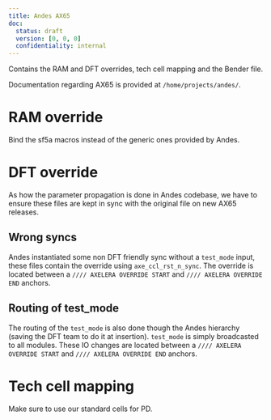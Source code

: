 ```yaml
---
title: Andes AX65
doc:
  status: draft
  version: [0, 0, 0]
  confidentiality: internal
---
```


Contains the RAM and DFT overrides, tech cell mapping and the Bender file.

Documentation regarding AX65 is provided at `/home/projects/andes/`.

# RAM override

Bind the sf5a macros instead of the generic ones provided by Andes.

# DFT override

As how the parameter propagation is done in Andes codebase, we have to ensure these files are kept in sync with the original file on new AX65 releases.

## Wrong syncs

Andes instantiated some non DFT friendly sync without a `test_mode` input, these files contain the override using `axe_ccl_rst_n_sync`.
The override is located between a `//// AXELERA OVERRIDE START` and `//// AXELERA OVERRIDE END` anchors.

## Routing of test_mode

The routing of the `test_mode` is also done though the Andes hierarchy (saving the DFT team to do it at insertion).
`test_mode` is simply broadcasted to all modules.
These IO changes are located between a `//// AXELERA OVERRIDE START` and `//// AXELERA OVERRIDE END` anchors.


# Tech cell mapping

Make sure to use our standard cells for PD.
